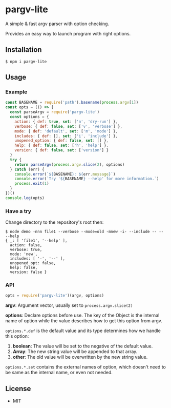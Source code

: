 # pargv-lite

A simple & fast argv parser with option checking.

Provides an easy way to launch program with right options.

## Installation

```shell
$ npm i pargv-lite
```

## Usage

### Example

```javascript
const BASENAME = require('path').basename(process.argv[1])
const opts = (() => {
  const parseArgv = require('pargv-lite')
  const options = {
    action: { def: true, set: ['n', 'dry-run'] },
    verbose: { def: false, set: ['v', 'verbose'] },
    mode: { def: 'default', set: ['m', 'mode'] },
    includes: { def: [], set: ['i', 'include'] },
    unopened_option: { def: false, set: [] },
    help: { def: false, set: ['h', 'help'] },
    version: { def: false, set: ['version'] }
  }
  try {
    return parseArgv(process.argv.slice(2), options)
  } catch (err) {
    console.error(`${BASENAME}: ${err.message}`)
    console.error(`Try '${BASENAME} --help' for more information.`)
    process.exit(1)
  }
})()
console.log(opts)
```
### Have a try

Change directory to the repository's root then:


```shell
$ node demo -nnn file1 --verbose --mode=old -mnew -i- --include -- -- --help
{ _: [ 'file1', '--help' ],
  action: false,
  verbose: true,
  mode: 'new',
  includes: [ '-', '--' ],
  unopened_opt: false,
  help: false,
  version: false }
```

### API

```javascript
opts = require('pargv-lite')(argv, options)
```

**argv**: Argument vector, usually set to `process.argv.slice(2)`

**options**: Declare options before use. The key of the Object is the internal name of option while the value describes how to get this option from argv.

`options.*.def` is the default value and its type determines how we handle this option:

1. **boolean**: The value will be set to the negative of the default value. 
2. **Array**: The new string value will be appended to that array.
3. **other**: The old value will be overwritten by the new string value.

`options.*.set` contains the external names of option, which doesn't need to be same as the internal name, or even not needed.

## License

- MIT

